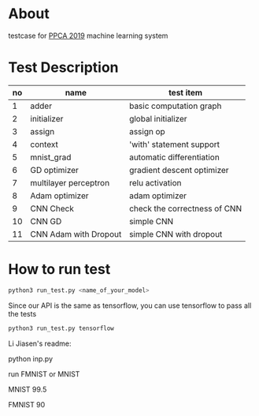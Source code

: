 # About
testcase for [PPCA 2019](https://acm.sjtu.edu.cn/wiki/PPCA_2019) machine learning system

# Test Description
| no |    name     | test item |
|----| ----------- | --- |
| 1  | adder       | basic computation graph |
| 2  | initializer | global initializer |
| 3  | assign      | assign op |
| 4  | context     | 'with' statement support |
| 5  | mnist_grad    | automatic differentiation |
| 6  | GD optimizer   | gradient descent optimizer |
| 7  | multilayer perceptron | relu activation |
| 8  | Adam optimizer       | adam optimizer |
| 9  | CNN Check       | check the correctness of CNN |
| 10 | CNN GD       | simple CNN |
| 11 | CNN Adam with Dropout | simple CNN with dropout |

# How to run test
```bash
python3 run_test.py <name_of_your_model>
```

Since our API is the same as tensorflow, you can use tensorflow to pass all the tests
```bash
python3 run_test.py tensorflow
```




Li Jiasen's readme:

python inp.py

run FMNIST or MNIST

MNIST 99.5

FMNIST 90
